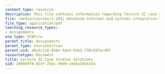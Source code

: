 ```yaml
---
content_type: resource
description: This file contains information regarding lecture 32 case study solutions.
file: /media/courses/1-264j-database-internet-and-systems-integration-technologies-fall-2013/2009d9f881ef25dc3609c8d4a19b415d_MIT1_264JF13_L32_case_sol.pdf
file_type: application/pdf
learning_resource_types:
- Assignments
ocw_type: OCWFile
parent_title: Assignments
parent_type: CourseSection
parent_uid: a0a3c216-926e-4ae3-63e2-730c50fecd92
resourcetype: Document
title: Lecture 32 Case Studies Solutions
uid: 2009d9f8-81ef-25dc-3609-c8d4a19b415d
---
```

